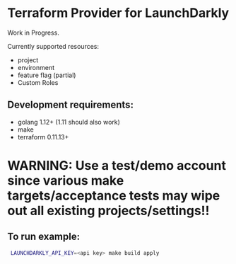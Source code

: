 # Terraform Provider for LaunchDarkly

Work in Progress.

Currently supported resources:
- project
- environment
- feature flag (partial)
- Custom Roles

## Development requirements:
- golang 1.12+ (1.11 should also work)
- make
- terraform 0.11.13+

#  WARNING: Use a test/demo account since various make targets/acceptance tests may wipe out all existing projects/settings!!

## To run example:
```bash
 LAUNCHDARKLY_API_KEY=<api key> make build apply

```